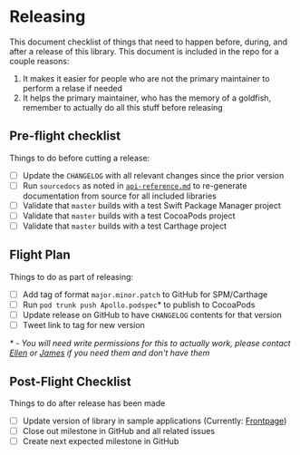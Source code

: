 # Releasing

This document checklist of things that need to happen before, during, and after a release of this library. This document is included in the repo for a couple reasons: 
 
1. It makes it easier for people who are not the primary maintainer to perform a relase if needed
2. It helps the primary maintainer, who has the memory of a goldfish, remember to actually do all this stuff before releasing

## Pre-flight checklist

Things to do before cutting a release:

-[ ] Update the `CHANGELOG` with all relevant changes since the prior version
-[ ] Run `sourcedocs` as noted in [`api-reference.md`](docs/source/api-reference.md) to re-generate documentation from source for all included libraries
-[ ] Validate that `master` builds with a test Swift Package Manager project
-[ ] Validate that `master` builds with a test CocoaPods project
-[ ] Validate that `master` builds with a test Carthage project 

## Flight Plan

Things to do as part of releasing: 

-[ ] Add tag of format `major.minor.patch` to GitHub for SPM/Carthage
-[ ] Run `pod trunk push Apollo.podspec`* to publish to CocoaPods
-[ ] Update release on GitHub to have `CHANGELOG` contents for that version
-[ ] Tweet link to tag for new version

_* - You will need write permissions for this to actually work, please contact [Ellen](https://github.com/designatednerd) or [James](https://github.com/jbaxleyiii) if you need them and don't have them_

## Post-Flight Checklist

Things to do after release has been made

-[ ] Update version of library in sample applications (Currently: [Frontpage](https://github.com/apollographql/frontpage-ios-app))
-[ ] Close out milestone in GitHub and all related issues
-[ ] Create next expected milestone in GitHub